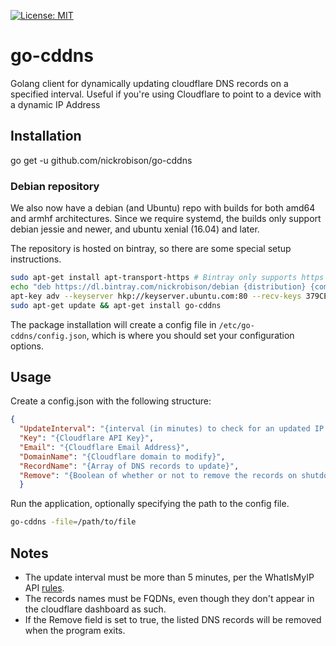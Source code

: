 [![License: MIT](https://img.shields.io/badge/License-MIT-yellow.svg)](https://opensource.org/licenses/MIT)
# go-cddns
Golang client for dynamically updating cloudflare DNS records on a specified interval. Useful if you're using Cloudflare to point to a device with a dynamic IP Address

## Installation
go get -u github.com/nickrobison/go-cddns

### Debian repository
We also now have a debian (and Ubuntu) repo with builds for both amd64 and armhf architectures.
Since we require systemd, the builds only support debian jessie and newer, and ubuntu xenial (16.04) and later.

The repository is hosted on bintray, so there are some special setup instructions.

```bash
sudo apt-get install apt-transport-https # Bintray only supports https connections
echo "deb https://dl.bintray.com/nickrobison/debian {distribution} {components}" | sudo tee -a /etc/apt/sources.list
apt-key adv --keyserver hkp://keyserver.ubuntu.com:80 --recv-keys 379CE192D401AB61 # We need to import the Bintray public key
sudo apt-get update && apt-get install go-cddns
```

The package installation will create a config file in ```/etc/go-cddns/config.json```, which is where you should set your configuration options.

## Usage

Create a config.json with the following structure:

```json
{
  "UpdateInterval": "{interval (in minutes) to check for an updated IP Address}",
  "Key": "{Cloudflare API Key}",
  "Email": "{Cloudflare Email Address}",
  "DomainName": "{Cloudflare domain to modify}",
  "RecordName": "{Array of DNS records to update}",
  "Remove": "{Boolean of whether or not to remove the records on shutdown}"
  }
  ```

Run the application, optionally specifying the path to the config file.

```bash
go-cddns -file=/path/to/file
```

## Notes

* The update interval must be more than 5 minutes, per the WhatIsMyIP API [rules](http://whatismyipaddress.com/api).
* The records names must be FQDNs, even though they don't appear in the cloudflare dashboard as such.
* If the Remove field is set to true, the listed DNS records will be removed when the program exits.